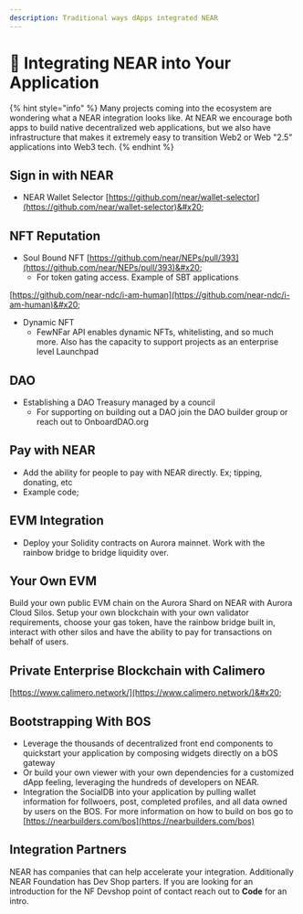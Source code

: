```yaml
---
description: Traditional ways dApps integrated NEAR
---
```


# 🤝 Integrating NEAR into Your Application

{% hint style="info" %}
Many projects coming into the ecosystem are wondering what a NEAR integration looks like. At NEAR we encourage both apps to build native decentralized web applications, but we also have infrastructure that makes it extremely easy to transition Web2 or Web "2.5" applications into Web3 tech.
{% endhint %}

## Sign in with NEAR

* NEAR Wallet Selector [https://github.com/near/wallet-selector](https://github.com/near/wallet-selector)&#x20;

## NFT Reputation

* Soul Bound NFT [https://github.com/near/NEPs/pull/393](https://github.com/near/NEPs/pull/393)&#x20;
  * For token gating access. Example of SBT applications&#x20;

[https://github.com/near-ndc/i-am-human](https://github.com/near-ndc/i-am-human)&#x20;

* Dynamic NFT
  * FewNFar API enables dynamic NFTs, whitelisting, and so much more. Also has the capacity to support projects as an enterprise level Launchpad



## DAO

* Establishing a DAO Treasury  managed by a council&#x20;
  * For supporting on building out a DAO join the DAO builder group or reach out to OnboardDAO.org&#x20;

## Pay with NEAR

* Add the ability for people to pay with NEAR directly. Ex; tipping, donating, etc
* Example code;

## EVM Integration

* Deploy your Solidity contracts on Aurora mainnet. Work with the rainbow bridge to bridge liquidity over.&#x20;

## Your Own EVM

Build your own public EVM chain on the Aurora Shard on NEAR with Aurora Cloud Silos. Setup your own blockchain with your own validator requirements, choose your gas token, have the rainbow bridge built in, interact with other silos and have the ability to pay for transactions on behalf of users.



## Private Enterprise Blockchain with Calimero

[https://www.calimero.network/](https://www.calimero.network/)&#x20;

## Bootstrapping With BOS

* Leverage the thousands of decentralized front end components to quickstart your application by composing widgets directly on a bOS gateway&#x20;
* Or build your own viewer with your own dependencies for a customized dApp feeling, leveraging the hundreds of developers on NEAR.&#x20;
* Integration the SocialDB into your application by pulling wallet information for follwoers, post, completed profiles, and all data owned by users on the BOS. For more information on how to build on bos go to [https://nearbuilders.com/bos](https://nearbuilders.com/bos)

## Integration Partners

NEAR has companies that can help accelerate your integration. Additionally NEAR Foundation has Dev Shop parters. If you are looking for an introduction for the NF Devshop point of contact reach out to **Code** for an intro.
